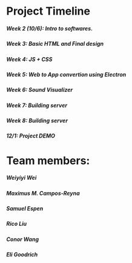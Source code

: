 # **Project Timeline** 
##### Week 2 (10/6): Intro to softwares.
##### Week 3: Basic HTML and Final design 
##### Week 4: JS + CSS
##### Week 5: Web to App convertion using Electron
##### Week 6: Sound Visualizer 
##### Week 7: Building server
##### Week 8: Building server
##### **12/1: Project DEMO**

# Team members:
##### Weiyiyi Wei
##### Maximus M. Campos-Reyna
##### Samuel Espen
##### Rico Liu
##### Conor Wang
##### Eli Goodrich
